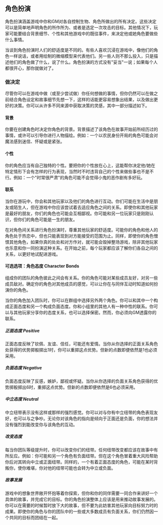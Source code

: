 ## 角色扮演

角色扮演涵盖游戏中你和GM对各自控制生物、角色所做出的所有决定。这些决定可以是简单地声明角色的所作所为、或者是选定一次攻击的目标。其他情况下，玩家可能要结合背景细节、个性和其他游戏中的既往事件，来决定他或她角色要做些什么事情。

当谈到角色扮演时人们的舒适度是不同的。有些人喜欢沉浸在游戏中，像他们的角色一样说话，或者用绘制的微缩模型来代表他们。另一些人则不那么投入，只是描述他们的角色做了什么，说了什么。角色扮演的方式没有"妥当"一说；如果每个人都很开心，那你就做对了。

### 做决定

尽管你可以在游戏中做（或至少尝试做）你任何想做的事情，但你仍然可以在做之前结合角色设定和故事细节先想一下，这样的话能更容易想象出结果，以及做出更好的决策。你可以从许多不同来源中获取决策的灵感，其中一部分描述如下。

#### 背景

你要在创建角色时决定你角色的背景。背景描述了该角色在故事开始前所经历过的事情，或许可以引导你进行人物描绘。例如：一个以农民身份开局的角色可能会对魔法感到迷信、怀疑或是紧张。

#### 个性

你的角色应当有自己独特的个性。要把你的个性放在心上，这能帮你决定他/她在特定情形下会有怎样的行为表现，当然时不时违背自己的个性来做些事也不是不行。例如：一个"时常很严肃"的角色可能不会觉得小鬼的恶作剧有多好玩。

#### 联系

当你在游玩中，你会和其他玩家以及他们的角色进行互动。你们可能在生活中是朋友或陌生人，但在游戏中你应该尝试着去适应角色之间的关系。即使你和其他玩家是最好的朋友，你们的角色也可能会互相鄙视。你可能和另一位玩家只是刚刚认识，但你们的角色可能是一生的朋友。

在对角色间关系进行角色扮演时，尊重其他玩家的舒适度。可能你的角色和他人的角色处于热恋中，但也只能表现到对方能接受的范围为止。同样，即使你的角色憎恨其他角色，如果你真的处处和对方作对，就可能会毁掉整场游戏，除非其他玩家也乐意和你一同扮演这种关系。在开始之前，每个玩家都应该了解你们各自之间的关系，以更好地试配进游戏。

#### 可选选项：角色态度 Character Bonds

组成你的团队的角色彼此之间会有关系。你的角色可能对某些成员友好，对另一些成员敌对。确定你的角色对其他成员的感觉，可以让你在与同伴互动时知道如何扮演你的角色。

当你的角色加入团队时，你可以在群组中选择另外两个角色。你可以和其中一个构成正面态度和另一个构成负面态度。你和小组里的其他人有一种中性的联系。你可以与其他玩家分享你的态度关系，也可以选择保密。然而，你必须向GM透露你的联系。

##### 正面态度 Positive

正面态度反映了钦佩、友谊、信任，可能还有爱情。当你从你选择的正面关系角色处获得的优势掷骰掷出1时，你可以重掷这点优势。但新的点数即便依然是1也必须采用。

##### 负面态度 Negative

负面态度反映了反感，嫉妒，鄙视或怀疑。当你从你选择的负面关系角色获得的优势掷骰掷出6时，重掷这点优势。但新的点数即便依然是6也必须采用。

##### 中立态度 Neutral

中立纽带表示没有这样或那样的强烈感觉。你可以对与你有中立纽带的角色表现友好，也可以与之争吵。无论你对该角色的指向是倾向于正面还是负面，你的想法并没有强烈到能改变你与该角色的互动。

##### 改变态度

每当你团队等级提升时，你可以改变你们的纽带。任何纽带改变都应该在故事中有所反应。例如：你可能和另一个角色有负面纽带。但在这个角色冒着重大风险帮助你后对其转向中立或正面纽带。同样的，一个有着正面态度的角色，可能在某时背叛你，使你难堪，你对他的纽带可能也会转为中立或负面。

##### 故事发展

游戏中的想象世界敞开怀抱等着你探索，但你和你的同伴需要一同合作来讲好一个具体的故事，并完成它的目标。你的角色扮演整体上应该是用来推动故事发展的。你可以在需要的时候暂时放下大的故事，但不要为此妨害其他玩家向目标努力时的成果。即使你的角色与你的团队中的一些或大多数成员有负面关系，你们仍然因一个共同的目标而团结在一起。
